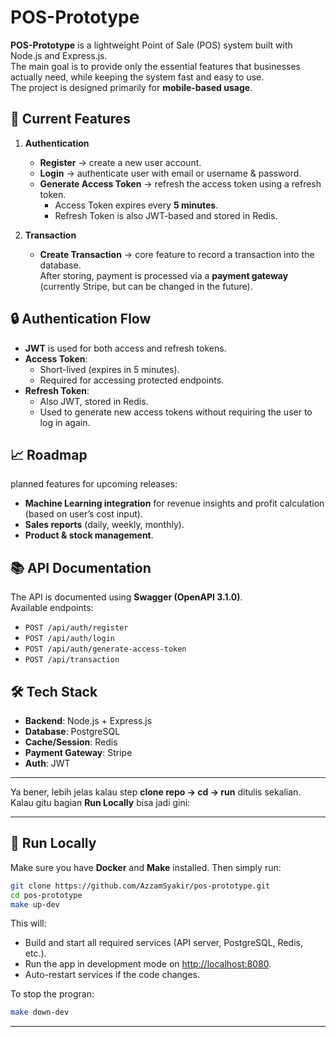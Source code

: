 # POS-Prototype

**POS-Prototype** is a lightweight Point of Sale (POS) system built with Node.js and Express.js.  
The main goal is to provide only the essential features that businesses actually need, while keeping the system fast and easy to use.  
The project is designed primarily for **mobile-based usage**.

## 🚀 Current Features
1. **Authentication**
   - **Register** → create a new user account.
   - **Login** → authenticate user with email or username & password.
   - **Generate Access Token** → refresh the access token using a refresh token.
     - Access Token expires every **5 minutes**.
     - Refresh Token is also JWT-based and stored in Redis.

2. **Transaction**
   - **Create Transaction** → core feature to record a transaction into the database.  
     After storing, payment is processed via a **payment gateway** (currently Stripe, but can be changed in the future).

## 🔒 Authentication Flow
- **JWT** is used for both access and refresh tokens.
- **Access Token**:
  - Short-lived (expires in 5 minutes).
  - Required for accessing protected endpoints.
- **Refresh Token**:
  - Also JWT, stored in Redis.
  - Used to generate new access tokens without requiring the user to log in again.

## 📈 Roadmap
planned features for upcoming releases:
- **Machine Learning integration** for revenue insights and profit calculation (based on user’s cost input).
- **Sales reports** (daily, weekly, monthly).
- **Product & stock management**.


## 📚 API Documentation
The API is documented using **Swagger (OpenAPI 3.1.0)**.  
Available endpoints:
- `POST /api/auth/register`
- `POST /api/auth/login`
- `POST /api/auth/generate-access-token`
- `POST /api/transaction`

## 🛠️ Tech Stack
- **Backend**: Node.js + Express.js
- **Database**: PostgreSQL
- **Cache/Session**: Redis
- **Payment Gateway**: Stripe
- **Auth**: JWT

---

Ya bener, lebih jelas kalau step **clone repo → cd → run** ditulis sekalian.
Kalau gitu bagian **Run Locally** bisa jadi gini:

---

## 🏃 Run Locally

Make sure you have **Docker** and **Make** installed.
Then simply run:

```bash
git clone https://github.com/AzzamSyakir/pos-prototype.git
cd pos-prototype
make up-dev
```

This will:

* Build and start all required services (API server, PostgreSQL, Redis, etc.).
* Run the app in development mode on [http://localhost:8080](http://localhost:8080).
* Auto-restart services if the code changes.

To stop the progran:

```bash
make down-dev 
```

---

